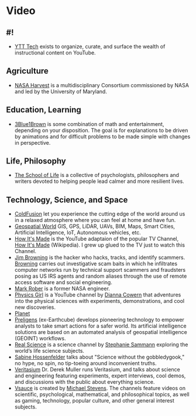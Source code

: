# Video

## #!

- [YTT Tech](https://www.ytt-tech.com/) exists to organize, curate, and surface the wealth of instructional content on YouTube.

## Agriculture

- [NASA Harvest](https://www.youtube.com/channel/UC3zAA7T6jfkFiZ9lHqnhnKA) is a multidisciplinary Consortium commissioned by NASA and led by the University of Maryland.

## Education, Learning

- [3Blue1Brown](https://www.youtube.com/channel/UCYO_jab_esuFRV4b17AJtAw) is some combination of math and entertainment, depending on your disposition. The goal is for explanations to be driven by animations and for difficult problems to be made simple with changes in perspective.

## Life, Philosophy

- [The School of Life](https://www.youtube.com/c/theschooloflifetv/) is a collective of psychologists, philosophers and writers devoted to helping people lead calmer and more resilient lives.

## Technology, Science, and Space

- [ColdFusion](https://www.youtube.com/channel/UC4QZ_LsYcvcq7qOsOhpAX4A) let you experience the cutting edge of the world around us in a relaxed atmosphere where you can feel at home and have fun.
- [Geospatial World](https://www.youtube.com/channel/UC2UaNw8A-fQhIBBnaZPKEmA) GIS, GPS, LiDAR, UAVs, BIM, Maps, Smart Cities, Artificial Intelligence, IoT, Autonomous vehicles, etc.
- [How It's Made](https://www.youtube.com/channel/UCWBkudOTaVbvkCBc0pyZFMA/) is the YouTube adaptaion of the popular TV Channel, [How It's Made](https://en.wikipedia.org/wiki/How_It's_Made) (Wikipedia). I grew up glued to the TV just to watch this Channel.
- [Jim Browning](https://www.youtube.com/channel/UCBNG0osIBAprVcZZ3ic84vw) is the hacker who hacks, tracks, and identify scammers. [Browning](https://en.wikipedia.org/wiki/Jim_Browning_(YouTuber)) carries out investigative scam baits in which he infiltrates computer networks run by technical support scammers and fraudsters posing as US IRS agents and random aliases through the use of remote access software and social engineering.
- [Mark Rober](https://www.youtube.com/c/MarkRober) is a former NASA engineer.
- [Physics Girl](https://www.youtube.com/channel/UC7DdEm33SyaTDtWYGO2CwdA) is a YouTube channel by [Dianna Cowern](https://en.wikipedia.org/wiki/Dianna_Cowern) that adventures into the physical sciences with experiments, demonstrations, and cool new discoveries.
- [Planet](https://www.youtube.com/channel/UCiyS6coRsDQ17b3Kj9bl8jw)
- [Preligens](https://www.youtube.com/c/Preligens) (ex-Earthcube) develops pioneering technology to empower analysts to take smart actions for a safer world. Its artificial intelligence solutions are based on an automated analysis of geospatial intelligence (GEOINT) workflows.
- [Real Science](https://www.youtube.com/channel/UC176GAQozKKjhz62H8u9vQQ) is a science channel by [Stephanie Sammann](https://twitter.com/stephaniesamma) exploring the world’s life science subjects.
- [Sabine Hossenfelder](https://www.youtube.com/c/SabineHossenfelder/) talks about "Science without the gobbledygook," no hype, no spin, no tip-toeing around inconvenient truths.
- [Veritasium](https://www.youtube.com/c/veritasium/) Dr. Derek Muller runs Veritasium, and talks about science and engineering featuring experiments, expert interviews, cool demos, and discussions with the public about everything science.
- [Vsauce](https://www.youtube.com/user/Vsauce) is created by [Michael Stevens](https://en.wikipedia.org/wiki/Michael_Stevens_(educator)). The channels feature videos on scientific, psychological, mathematical, and philosophical topics, as well as gaming, technology, popular culture, and other general interest subjects.
